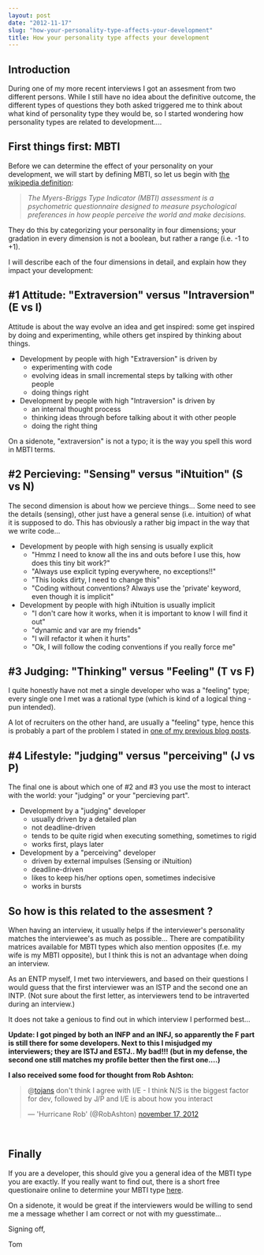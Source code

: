```yaml
---
layout: post
date: "2012-11-17"
slug: "how-your-personality-type-affects-your-development"
title: How your personality type affects your development
---
```


<h2>Introduction</h2>
<p>During one of my more recent interviews I got an assesment from two different persons. While I still have no idea about the definitive outcome, the different types of questions they both asked triggered me to think about what kind of personality type they would be, so I started wondering how personality types are related to development....</p>
<h2>First things first: MBTI</h2>
<p>Before we can determine the effect of your personality on your development, we will start by defining MBTI, so let us begin with <a href="https://en.wikipedia.org/wiki/Myers-Briggs_Type_Indicator">the wikipedia definition</a>:</p>
<blockquote>
<p><em>The Myers-Briggs Type Indicator (MBTI) assessment is a psychometric questionnaire designed to measure psychological preferences in how people perceive the world and make decisions.</em></p>
</blockquote>
<p>They do this by categorizing your personality in four dimensions; your gradation in every dimension is not a boolean, but rather a range (i.e. -1 to +1).</p>
<p>I will describe each of the four dimensions in detail, and explain how they impact your development:</p>
<h2>#1 Attitude: "Extraversion" versus "Intraversion" (E vs I)</h2>
<p>Attitude is about the way evolve an idea and get inspired: some get inspired by doing and experimenting, while others get inspired by thinking about things.</p>
<ul>
<li>Development by people with high "Extraversion" is driven by    
<ul>
<li>experimenting with code</li>
<li>evolving ideas in small incremental steps by talking with other people</li>
<li>doing things right</li>
</ul>
</li>
<li>Development by people with high "Intraversion" is driven by    
<ul>
<li>an internal thought process</li>
<li>thinking ideas through before talking about it with other people</li>
<li>doing the right thing</li>
</ul>
</li>
</ul>
<p>On a sidenote, "extraversion" is not a typo; it is the way you spell this word in MBTI terms.</p>
<p></p>
<h2>#2 Percieving: "Sensing" versus "iNtuition" (S vs N)</h2>
<p>The second dimension is about how we percieve things... Some need to see the details (sensing), other  just have a general sense (i.e. intuition) of what it is supposed to do. This has obviously a rather big impact in the way that we write code...</p>
<ul>
<li>Development by people with high sensing is usually explicit    
<ul>
<li>"Hmmz I need to know all the ins and outs before I use this, how does this tiny bit work?"</li>
<li>"Always use explicit typing everywhere, no exceptions!!"</li>
<li>"This looks dirty, I need to change this"</li>
<li>"Coding without conventions? Always use the 'private' keyword, even though it is implicit"</li>
</ul>
</li>
<li>Development by people with high iNtuition is usually implicit    
<ul>
<li>"I don't care how it works, when it is important to know I will find it out"</li>
<li>"dynamic and var are my friends"</li>
<li>"I will refactor it when it hurts"</li>
<li>"Ok, I will follow the coding conventions if you really force me"</li>
</ul>
</li>
</ul>
<h2>#3 Judging: "Thinking" versus "Feeling" (T vs F)</h2>
<p>I quite honestly have not met a single developer who was a "feeling" type; every single one I met was a rational type (which is kind of a logical thing - pun intended).</p>
<p>A lot of recruiters on the other hand, are usually a "feeling" type, hence this is probably a part of the problem I stated in <a href="https://www.corebvba.be/blog/post/Fallacies-of-the-tech-recruitment-process.aspx">one of my previous blog posts</a>.</p>
<h2>#4 Lifestyle: "judging" versus "perceiving" (J vs P)</h2>
<p>The final one is about which one of #2 and #3 you use the most to interact with the world: your "judging" or your "percieving part".</p>
<ul>
<li>Development by a "judging" developer    
<ul>
<li>usually driven by a detailed plan</li>
<li>not deadline-driven </li>
<li>tends to be quite rigid when executing something, sometimes to rigid</li>
<li>works first, plays later</li>
</ul>
</li>
<li>Development by a "perceiving" developer    
<ul>
<li>driven by external impulses (Sensing or iNtuition)</li>
<li>deadline-driven</li>
<li>likes to keep his/her options open, sometimes indecisive</li>
<li>works in bursts</li>
</ul>
</li>
</ul>
<h2>So how is this related to the assesment ?</h2>
<p>When having an interview, it usually helps if the interviewer's personality matches the interviewee's as much as possible... There are compatibility matrices available for MBTI types which also mention opposites (f.e. my wife is my MBTI opposite), but I think this is not an advantage when doing an interview.</p>
<p>As an ENTP myself, I met two interviewers, and based on their questions I would guess that the first interviewer was an ISTP and the second one an INTP. (Not sure about the first letter, as interviewers tend to be intraverted during an interview.)</p>
<p>It does not take a genious to find out in which interview I performed best...</p>
<p><strong>Update: I got pinged by both an INFP and an INFJ, so apparently the F part is still there for some developers. Next to this I misjudged my interviewers; they are ISTJ and ESTJ.. My bad!!! (but in my defense, the second one still matches my profile better then the first one....)</strong></p>
<p><strong>I also received some food for thought from Rob Ashton:</strong></p>
<blockquote class="twitter-tweet" lang="nl">
<p>@<a href="https://twitter.com/tojans">tojans</a> don't think I agree with I/E - I think N/S is the biggest factor for dev, followed by J/P and I/E is about how you interact</p>
&mdash; 'Hurricane Rob' (@RobAshton) <a href="https://twitter.com/RobAshton/status/269714326934396928">november 17, 2012</a></blockquote>
<p>
<script src="//platform.twitter.com/widgets.js"></script>
</p>
<p>&nbsp;</p>
<h2>Finally</h2>
<p>If you are a developer, this should give you a general idea of the MBTI type you are exactly. If you really want to find out, there is a short free questionaire online to determine your MBTI type <a href="https://www.humanmetrics.com/cgi-win/jtypes2.asp">here</a>.</p>
<p>On a sidenote, it would be great if the interviewers would be willing to send me a message whether I am correct or not with my guesstimate...</p>
<p>Signing off,</p>
<p>Tom</p>
